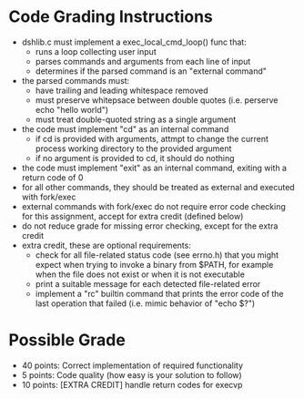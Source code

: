 # Code Grading Instructions

- dshlib.c must implement a exec_local_cmd_loop() func that:
  - runs a loop collecting user input
  - parses commands and arguments from each line of input
  - determines if the parsed command is an "external command"
- the parsed commands must:
  - have trailing and leading whitespace removed
  - must preserve whitepsace between double quotes (i.e. perserve echo "hello     world")
  - must treat double-quoted string as a single argument
- the code must implement "cd" as an internal command
  - if cd is provided with arguments, attmpt to change the current process working directory to the provided argument
  - if no argument is provided to cd, it should do nothing
- the code must implement "exit" as an internal command, exiting with a return code of 0
- for all other commands, they should be treated as external and executed with fork/exec
- external commands with fork/exec do not require error code checking for this assignment, accept for extra credit (defined below)
- do not reduce grade for missing error checking, except for the extra credit
- extra credit, these are optional requirements:
  - check for all file-related status code (see errno.h) that you might expect when trying to invoke a binary from $PATH, for example when the file does not exist or when it is not executable
  - print a suitable message for each detected file-related error
  - implement a "rc" builtin command that prints the error code of the last operation that failed (i.e. mimic behavior of "echo $?")

# Possible Grade

- 40 points:  Correct implementation of required functionality
- 5 points:  Code quality (how easy is your solution to follow)
- 10 points:  [EXTRA CREDIT] handle return codes for execvp